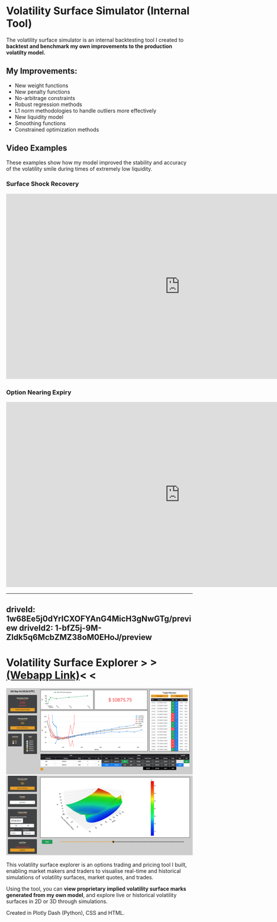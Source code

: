 # Volatility Surface Simulator (Internal Tool)
The volatility surface simulator is an internal backtesting tool I created to **backtest and benchmark my own improvements to the production volatilty model.**

## My Improvements:
- New weight functions
- New penalty functions
- No-arbitrage constraints
- Robust regression methods
- L1 norm methodologies to handle outliers more effectively
- New liquidity model
- Smoothing functions
- Constrained optimization methods

## Video Examples

These examples show how my model improved the stability and accuracy of the volatility smile during times of extremely low liquidity.

### Surface Shock Recovery
<iframe width="938" height="500" src="https://www.youtube.com/embed/Gh7tK0he-Gg" frameborder="0" allow="accelerometer; autoplay; encrypted-media; gyroscope; picture-in-picture" allowfullscreen></iframe>

### Option Nearing Expiry
<iframe width="938" height="500" src="https://www.youtube.com/embed/W0GgPyomxOw" frameborder="0" allow="accelerometer; autoplay; encrypted-media; gyroscope; picture-in-picture" allowfullscreen></iframe>

---
driveId: 1w68Ee5j0dYrICXOFYAnG4MicH3gNwGTg/preview
driveId2: 1-bfZ5j-9M-ZIdk5q6McbZMZ38oM0EHoJ/preview
---
# Volatility Surface Explorer > >[(Webapp Link)](http://vol-app-prod.us-east-2.elasticbeanstalk.com/)< < 

![Image](/assets/2D.png)
![Image](/assets/3D.png)

This volatility surface explorer is an options trading and pricing tool I built, enabling market makers and traders to visualise real-time and historical simulations of volatility surfaces, market quotes, and trades.

Using the tool, you can **view proprietary implied volatility surface marks generated from my own model**, and explore live or historical volatility surfaces in 2D or 3D through simulations.

Created in Plotly Dash (Python), CSS and HTML.
